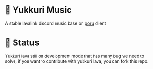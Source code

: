 # 🎏 Yukkuri Music
A stable lavalink discord music base on [poru] client

# 🚧 Status
Yukkuri lava still on development mode that has many bug we need to solve,
if you want to contribute with yukkuri lava, you can fork this repo.


[poru]: <https://npmjs.com/package/poru>
